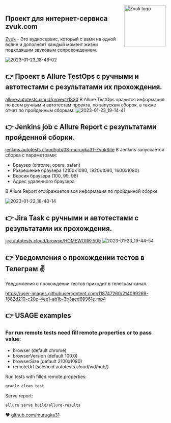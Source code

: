 <a href="https://zvuk.com/">
    <img src="https://user-images.githubusercontent.com/118747260/214104170-3a41b016-8562-4707-b03f-a80fcbb58740.jpg" alt="Zvuk logo" title="Zvuk" align="right" height="130" />
</a>

## Проект для интернет-сервиса zvuk.com

[Zvuk](https://zvuk.com/) - Это аудиосервис, который с вами на одной волне и дополняет каждый момент жизни подходящим звуковым сопровождением.

![2023-01-23_18-46-02](https://user-images.githubusercontent.com/118747260/214087786-09b44311-0acc-479e-9be5-50260fb1d003.png)

## :point_right: Проект в Allure TestOps с ручными и автотестами с результатами их прохождения.
<a target="_blank" href="https://allure.autotests.cloud/project/1830/">allure.autotests.cloud/project/1830</a> 
В Allure TestOps хранится информация по всем ручным и автотестам проекта, по запускам сборок, а также отчет по пройденным сборкам.
![2023-01-23_19-14-41](https://user-images.githubusercontent.com/118747260/214090886-fe2edafd-eae3-44f6-90b0-b559ed019c91.png)

## :point_right:  Jenkins job c Allure Report с результатами пройденной сборки.
<a target="_blank" href="https://jenkins.autotests.cloud/job/08-murugka31-ZvukSite/">jenkins.autotests.cloud/job/08-murugka31-ZvukSite</a>
В Jenkins запускается сборка с параметрами:
*	Браузер (chrome, opera, safari)
* Разрешение браузера (2100x1080,  1920x1080,  1600x1080)
* Версия браузера (100, 99, 98)
* Адрес удаленного браузера

В Allure Report отображается вся информация по пройденной сборке

![2023-01-22_18-40-14](https://user-images.githubusercontent.com/118747260/214093628-b7e2a93d-2222-4d4d-83f4-21b820a91589.png)

## :point_right:  Jira Task с ручными и автотестами с результатами их прохождения.
<a target="_blank" href="https://jira.autotests.cloud/browse/HOMEWORK-509/">jira.autotests.cloud/browse/HOMEWORK-509</a>
![2023-01-23_19-44-54](https://user-images.githubusercontent.com/118747260/214098800-e98c6a22-f339-472d-b7ff-960b29582986.png)

## :point_right: Уведомления о прохождении тестов в Телеграм :v:
Уведомления о прохождении тестов приходит в телеграм канал.

https://user-images.githubusercontent.com/118747260/214099269-1882d210-c20e-4ee1-ab1b-3b3acd69961e.mp4


## :point_right: USAGE examples

### For run remote tests need fill remote.properties or to pass value:

* browser (default chrome)
* browserVersion (default 100.0)
* browserSize (default 2100x1080)
* remoteUrl (selenoid.autotests.cloud/wd/hub/)

Run tests with filled remote.properties:
```bash
gradle clean test
```

Serve report:
```bash
allure serve build/allure-results
```

:heart: <a target="_blank" href="https://github.com/murugka31">github.com/murugka31</a><br/>


